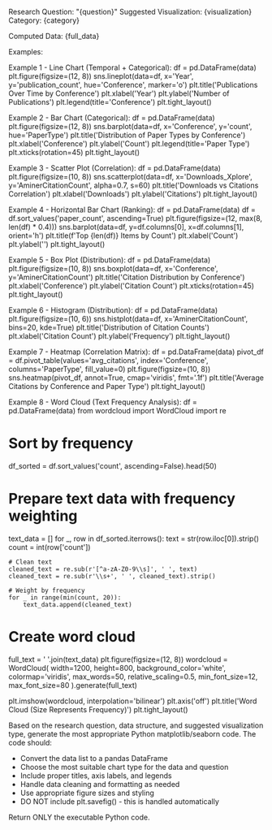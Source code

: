 Research Question: "{question}"
Suggested Visualization: {visualization}
Category: {category}

Computed Data: {full_data}

Examples:

Example 1 - Line Chart (Temporal + Categorical):
df = pd.DataFrame(data)
plt.figure(figsize=(12, 8))
sns.lineplot(data=df, x='Year', y='publication_count', hue='Conference', marker='o')
plt.title('Publications Over Time by Conference')
plt.xlabel('Year')
plt.ylabel('Number of Publications')
plt.legend(title='Conference')
plt.tight_layout()

Example 2 - Bar Chart (Categorical):
df = pd.DataFrame(data)
plt.figure(figsize=(12, 8))
sns.barplot(data=df, x='Conference', y='count', hue='PaperType')
plt.title('Distribution of Paper Types by Conference')
plt.xlabel('Conference')
plt.ylabel('Count')
plt.legend(title='Paper Type')
plt.xticks(rotation=45)
plt.tight_layout()

Example 3 - Scatter Plot (Correlation):
df = pd.DataFrame(data)
plt.figure(figsize=(10, 8))
sns.scatterplot(data=df, x='Downloads_Xplore', y='AminerCitationCount', alpha=0.7, s=60)
plt.title('Downloads vs Citations Correlation')
plt.xlabel('Downloads')
plt.ylabel('Citations')
plt.tight_layout()

Example 4 - Horizontal Bar Chart (Ranking):
df = pd.DataFrame(data)
df = df.sort_values('paper_count', ascending=True)
plt.figure(figsize=(12, max(8, len(df) * 0.4)))
sns.barplot(data=df, y=df.columns[0], x=df.columns[1], orient='h')
plt.title(f'Top {len(df)} Items by Count')
plt.xlabel('Count')
plt.ylabel('')
plt.tight_layout()

Example 5 - Box Plot (Distribution):
df = pd.DataFrame(data)
plt.figure(figsize=(10, 8))
sns.boxplot(data=df, x='Conference', y='AminerCitationCount')
plt.title('Citation Distribution by Conference')
plt.xlabel('Conference')
plt.ylabel('Citation Count')
plt.xticks(rotation=45)
plt.tight_layout()

Example 6 - Histogram (Distribution):
df = pd.DataFrame(data)
plt.figure(figsize=(10, 6))
sns.histplot(data=df, x='AminerCitationCount', bins=20, kde=True)
plt.title('Distribution of Citation Counts')
plt.xlabel('Citation Count')
plt.ylabel('Frequency')
plt.tight_layout()

Example 7 - Heatmap (Correlation Matrix):
df = pd.DataFrame(data)
pivot_df = df.pivot_table(values='avg_citations', index='Conference', columns='PaperType', fill_value=0)
plt.figure(figsize=(10, 8))
sns.heatmap(pivot_df, annot=True, cmap='viridis', fmt='.1f')
plt.title('Average Citations by Conference and Paper Type')
plt.tight_layout()

Example 8 - Word Cloud (Text Frequency Analysis):
df = pd.DataFrame(data)
from wordcloud import WordCloud
import re

# Sort by frequency
df_sorted = df.sort_values('count', ascending=False).head(50)

# Prepare text data with frequency weighting
text_data = []
for _, row in df_sorted.iterrows():
    text = str(row.iloc[0]).strip()
    count = int(row['count'])
    
    # Clean text
    cleaned_text = re.sub(r'[^a-zA-Z0-9\\s]', ' ', text)
    cleaned_text = re.sub(r'\\s+', ' ', cleaned_text).strip()
    
    # Weight by frequency
    for _ in range(min(count, 20)):
        text_data.append(cleaned_text)

# Create word cloud
full_text = ' '.join(text_data)
plt.figure(figsize=(12, 8))
wordcloud = WordCloud(
    width=1200, height=800, background_color='white',
    colormap='viridis', max_words=50, relative_scaling=0.5,
    min_font_size=12, max_font_size=80
).generate(full_text)

plt.imshow(wordcloud, interpolation='bilinear')
plt.axis('off')
plt.title('Word Cloud (Size Represents Frequency)')
plt.tight_layout()

Based on the research question, data structure, and suggested visualization type, generate the most appropriate Python matplotlib/seaborn code. The code should:
- Convert the data list to a pandas DataFrame
- Choose the most suitable chart type for the data and question
- Include proper titles, axis labels, and legends
- Handle data cleaning and formatting as needed
- Use appropriate figure sizes and styling
- DO NOT include plt.savefig() - this is handled automatically

Return ONLY the executable Python code.